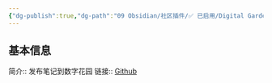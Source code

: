 ```yaml
---
{"dg-publish":true,"dg-path":"09 Obsidian/社区插件/✅ 已启用/Digital Garden.md","permalink":"/09 Obsidian/社区插件/✅ 已启用/Digital Garden/","created":"2025-07-31","updated":"2025-07-31"}
---
```



## 基本信息

简介:: 发布笔记到数字花园
链接:: [Github](https://github.com/oleeskild/obsidian-digital-garden)